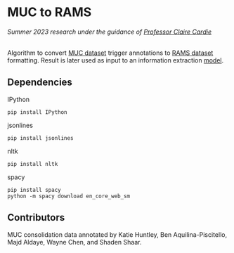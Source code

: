 # MUC to RAMS
*_Summer 2023 research under the guidance of [Professor Claire Cardie](https://www.engineering.cornell.edu/faculty-directory/claire-cardie)_*
</br>
</br>

Algorithm to convert [MUC dataset](https://www-nlpir.nist.gov/related_projects/muc/muc_data/muc_data_index.html) trigger annotations to [RAMS dataset](https://nlp.jhu.edu/rams/) formatting. Result is later used as input to an information extraction [model](https://github.com/raspberryice/gen-arg).

## Dependencies
IPython
```
pip install IPython
```
jsonlines
```
pip install jsonlines
```
nltk
```
pip install nltk
```
spacy
```
pip install spacy
python -m spacy download en_core_web_sm
```
## Contributors
MUC consolidation data annotated by Katie Huntley, Ben Aquilina-Piscitello, Majd Aldaye, Wayne Chen, and Shaden Shaar.
